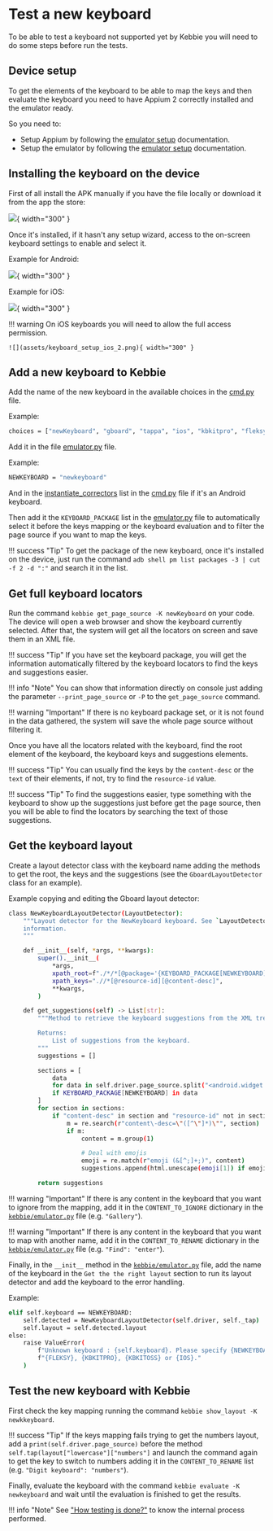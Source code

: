 # Test a new keyboard

To be able to test a keyboard not supported yet by Kebbie you will need to do some steps before run the tests.


## Device setup
To get the elements of the keyboard to be able to map the keys and then evaluate the keyboard you need to have Appium 2 correctly installed and the emulator ready.

So you need to:

* Setup Appium by following the [emulator setup](emu_setup.md#installing-appium-20) documentation.
* Setup the emulator by following the [emulator setup](emu_setup.md#setting-up-android-emulator) documentation.


## Installing the keyboard on the device
First of all install the APK manually if you have the file locally or download it from the app the store:

![](assets/swiftkey_setup_1.png){ width="300" }

Once it's installed, if it hasn't any setup wizard, access to the on-screen keyboard settings to enable and select it.

Example for Android:

![](assets/keyboard_setup_android.png){ width="300" }

Example for iOS:

![](assets/keyboard_setup_ios_1.png){ width="300" }

!!! warning
    On iOS keyboards you will need to allow the full access permission.

    ![](assets/keyboard_setup_ios_2.png){ width="300" }


## Add a new keyboard to Kebbie
Add the name of the new keyboard in the available choices in the [cmd.py](internals.md#cmdpy) file.

Example:

```bash
choices = ["newKeyboard", "gboard", "tappa", "ios", "kbkitpro", "fleksy"]
```

Add it in the file [emulator.py](internals.md#emulatorpy) file.

Example:

```bash
NEWKEYBOARD = "newkeyboard"
```

And in the [instantiate_correctors](internals.md#instantiate_correctors) list in the [cmd.py](internals.md#cmdpy) file if it's an Android keyboard.

Then add it the `KEYBOARD_PACKAGE` list in the [emulator.py](internals.md#emulatorpy) file to automatically select it before the keys mapping or the keyboard evaluation and to filter the page source if you want to map the keys.

!!! success "Tip"
    To get the package of the new keyboard, once it's installed on the device, just run the command `adb shell pm list packages -3 | cut -f 2 -d ":"` and search it in the list.


## Get full keyboard locators

Run the command `kebbie get_page_source -K newKeyboard` on your code. The device will open a web browser and show the keyboard currently selected. After that, the system will get all the locators on screen and save them in an XML file.

!!! success "Tip"
    If you have set the keyboard package, you will get the information automatically filtered by the keyboard locators to find the keys and suggestions easier.

!!! info "Note"
    You can show that information directly on console just adding the parameter `--print_page_source` or `-P` to the `get_page_source` command.

!!! warning "Important"
    If there is no keyboard package set, or it is not found in the data gathered, the system will save the whole page source without filtering it.


Once you have all the locators related with the keyboard, find the root element of the keyboard, the keyboard keys and suggestions elements.

!!! success "Tip"
    You can usually find the keys by the `content-desc` or the `text` of their elements, if not, try to find the `resource-id` value.

!!! success "Tip"
    To find the suggestions easier, type something with the keyboard to show up the suggestions just before get the page source, then you will be able to find the locators by searching the text of those suggestions.


## Get the keyboard layout

Create a layout detector class with the keyboard name adding the methods to get the root, the keys and the suggestions (see the `GboardLayoutDetector` class for an example).

Example copying and editing the Gboard layout detector:

```bash
class NewKeyboardLayoutDetector(LayoutDetector):
    """Layout detector for the NewKeyboard keyboard. See `LayoutDetector` for more
    information.
    """

    def __init__(self, *args, **kwargs):
        super().__init__(
            *args,
            xpath_root=f"./*/*[@package='{KEYBOARD_PACKAGE[NEWKEYBOARD]}']",
            xpath_keys=".//*[@resource-id][@content-desc]",
            **kwargs,
        )

    def get_suggestions(self) -> List[str]:
        """Method to retrieve the keyboard suggestions from the XML tree.

        Returns:
            List of suggestions from the keyboard.
        """
        suggestions = []

        sections = [
            data
            for data in self.driver.page_source.split("<android.widget.FrameLayout")
            if KEYBOARD_PACKAGE[NEWKEYBOARD] in data
        ]
        for section in sections:
            if "content-desc" in section and "resource-id" not in section and 'long-clickable="true"' in section:
                m = re.search(r"content\-desc=\"([^\"]*)\"", section)
                if m:
                    content = m.group(1)

                    # Deal with emojis
                    emoji = re.match(r"emoji (&[^;]+;)", content)
                    suggestions.append(html.unescape(emoji[1]) if emoji else content)

        return suggestions
```

!!! warning "Important"
    If there is any content in the keyboard that you want to ignore from the mapping, add it in the `CONTENT_TO_IGNORE` dictionary in the [`kebbie/emulator.py`](https://github.com/FleksySDK/kebbie/blob/main/kebbie/emulator.py) file (e.g. `"Gallery"`).

!!! warning "Important"
    If there is any content in the keyboard that you want to map with another name, add it in the `CONTENT_TO_RENAME` dictionary in the [`kebbie/emulator.py`](https://github.com/FleksySDK/kebbie/blob/main/kebbie/emulator.py) file (e.g. `"Find": "enter"`).

Finally, in the `__init__` method in the [`kebbie/emulator.py`](https://github.com/FleksySDK/kebbie/blob/main/kebbie/emulator.py) file, add the name of the keyboard in the `Get the the right layout` section to run its layout detector and add the keyboard to the error handling.

Example:

```bash
elif self.keyboard == NEWKEYBOARD:
    self.detected = NewKeyboardLayoutDetector(self.driver, self._tap)
    self.layout = self.detected.layout
else:
    raise ValueError(
        f"Unknown keyboard : {self.keyboard}. Please specify {NEWKEYBOARD}, {GBOARD}, {TAPPA}, "
        f"{FLEKSY}, {KBKITPRO}, {KBKITOSS} or {IOS}."
    )
```


## Test the new keyboard with Kebbie
First check the key mapping running the command `kebbie show_layout -K newkkeyboard`.

!!! success "Tip"
    If the keys mapping fails trying to get the numbers layout, add a `print(self.driver.page_source)` before the method `self.tap(layout["lowercase"]["numbers"]` and launch the command again to get the key to switch to numbers adding it in the `CONTENT_TO_RENAME` list (e.g. `"Digit keyboard": "numbers"`).

Finally, evaluate the keyboard with the command `kebbie evaluate -K newkeyboard` and wait until the evaluation is finished to get the results.

!!! info "Note"
    See ["How testing is done?"](how_testing_is_done.md) to know the internal process performed.
